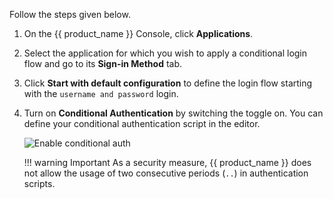 <!-- markdownlint-disable-next-line -->
Follow the steps given below.

1. On the {{ product_name }} Console, click **Applications**.
2. Select the application for which you wish to apply a conditional login flow and go to its **Sign-in Method** tab.
3. Click **Start with default configuration** to define the login flow starting with the `username and password` login.
4. Turn on **Conditional Authentication** by switching the toggle on. You can define your conditional authentication script in the editor.

    ![Enable conditional auth]({{base_path}}/assets/img/guides/conditional-auth/enable-conditional-auth.png)


    !!! warning Important
        As a security measure, {{ product_name }} does not allow the usage of two consecutive periods (`..`) in authentication scripts.